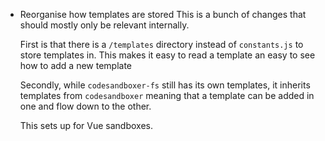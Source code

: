 - Reorganise how templates are stored
    This is a bunch of changes that should mostly only be relevant internally.

    First is that there is a `/templates` directory instead of `constants.js` to
    store templates in. This makes it easy to read a template an easy to see how to add a new template

    Secondly, while `codesandboxer-fs` still has its own templates, it inherits templates from `codesandboxer`
    meaning that a template can be added in one and flow down to the other.

    This sets up for Vue sandboxes.